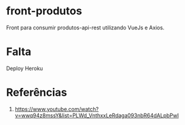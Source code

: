 # front-produtos
Front para consumir produtos-api-rest utilizando VueJs e Axios.

# Falta
Deploy Heroku

# Referências 

1. https://www.youtube.com/watch?v=wwq94z8mssY&list=PLWd_VnthxxLeRdaga093nbR64dALpbPwI
